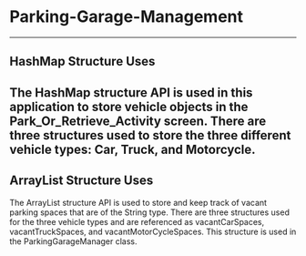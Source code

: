 # Parking-Garage-Management
---

## HashMap Structure Uses   
The HashMap structure API is used in this application to store vehicle objects
in the Park_Or_Retrieve_Activity screen. There are three structures used to 
store the three different vehicle types: Car, Truck, and Motorcycle.
---
## ArrayList Structure Uses
The ArrayList structure API is used to store and keep track of vacant parking spaces that
are of the String type. There are three structures used for the three vehicle types and are
referenced as vacantCarSpaces, vacantTruckSpaces, and vacantMotorCycleSpaces. This structure is 
used in the ParkingGarageManager class. 

